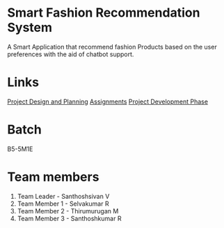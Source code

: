 # Smart Fashion Recommendation System

A Smart Application that recommend fashion Products based on the user preferences with the aid of chatbot support.

# Links

[Project Design and Planning](https://github.com/IBM-EPBL/IBM-Project-7420-1658855571/tree/main/Assessments)
[Assignments]()
[Project Development Phase]()


# Batch
B5-5M1E


# Team members
 1. Team Leader   - Santhoshsivan V
 2. Team Member 1 - Selvakumar R
 3. Team Member 2 - Thirumurugan M
 4. Team Member 3 - Santhoshkumar R
